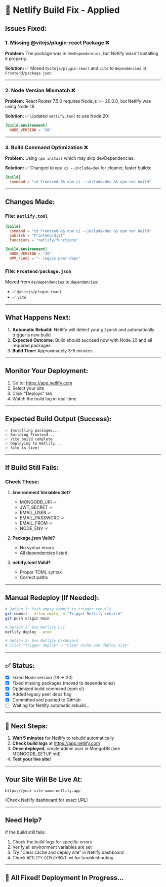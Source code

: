 # 🔧 Netlify Build Fix - Applied

## Issues Fixed:

### 1. **Missing @vitejs/plugin-react Package** ❌
**Problem:** The package was in `devDependencies`, but Netlify wasn't installing it properly.

**Solution:** ✅ Moved `@vitejs/plugin-react` and `vite` to `dependencies` in `Frontend/package.json`

---

### 2. **Node Version Mismatch** ❌
**Problem:** React Router 7.5.0 requires Node.js >= 20.0.0, but Netlify was using Node 18.

**Solution:** ✅ Updated `netlify.toml` to use Node 20:
```toml
[build.environment]
  NODE_VERSION = "20"
```

---

### 3. **Build Command Optimization** ❌
**Problem:** Using `npm install` which may skip devDependencies.

**Solution:** ✅ Changed to `npm ci --include=dev` for cleaner, faster builds:
```toml
[build]
  command = "cd Frontend && npm ci --include=dev && npm run build"
```

---

## Changes Made:

### File: `netlify.toml`
```toml
[build]
  command = "cd Frontend && npm ci --include=dev && npm run build"
  publish = "Frontend/dist"
  functions = "netlify/functions"

[build.environment]
  NODE_VERSION = "20"
  NPM_FLAGS = "--legacy-peer-deps"
```

### File: `Frontend/package.json`
Moved from `devDependencies` to `dependencies`:
- ✅ `@vitejs/plugin-react`
- ✅ `vite`

---

## What Happens Next:

1. **Automatic Rebuild:** Netlify will detect your git push and automatically trigger a new build
2. **Expected Outcome:** Build should succeed now with Node 20 and all required packages
3. **Build Time:** Approximately 3-5 minutes

---

## Monitor Your Deployment:

1. Go to: https://app.netlify.com
2. Select your site
3. Click "Deploys" tab
4. Watch the build log in real-time

---

## Expected Build Output (Success):

```
✅ Installing packages...
✅ Building Frontend...
✅ Vite build complete
✅ Deploying to Netlify...
✅ Site is live!
```

---

## If Build Still Fails:

### Check These:

1. **Environment Variables Set?**
   - MONGODB_URI ✓
   - JWT_SECRET ✓
   - EMAIL_USER ✓
   - EMAIL_PASSWORD ✓
   - EMAIL_FROM ✓
   - NODE_ENV ✓

2. **Package.json Valid?**
   - No syntax errors
   - All dependencies listed

3. **netlify.toml Valid?**
   - Proper TOML syntax
   - Correct paths

---

## Manual Redeploy (If Needed):

```bash
# Option 1: Push empty commit to trigger rebuild
git commit --allow-empty -m "Trigger Netlify rebuild"
git push origin main

# Option 2: Use Netlify CLI
netlify deploy --prod

# Option 3: Use Netlify Dashboard
# Click "Trigger deploy" → "Clear cache and deploy site"
```

---

## ✅ Status:

- [x] Fixed Node version (18 → 20)
- [x] Fixed missing packages (moved to dependencies)
- [x] Optimized build command (npm ci)
- [x] Added legacy peer deps flag
- [x] Committed and pushed to GitHub
- [ ] Waiting for Netlify automatic rebuild...

---

## 🎯 Next Steps:

1. **Wait 5 minutes** for Netlify to rebuild automatically
2. **Check build logs** at https://app.netlify.com
3. **Once deployed**, create admin user in MongoDB (see MONGODB_SETUP.md)
4. **Test your live site!**

---

## Your Site Will Be Live At:

`https://your-site-name.netlify.app`

(Check Netlify dashboard for exact URL)

---

## Need Help?

If the build still fails:
1. Check the build logs for specific errors
2. Verify all environment variables are set
3. Try "Clear cache and deploy site" in Netlify dashboard
4. Check `NETLIFY_DEPLOYMENT.md` for troubleshooting

---

## 🚀 All Fixed! Deployment In Progress...
